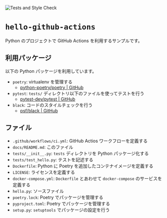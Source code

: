 ![Tests and Style Check](https://github.com/gh640/hello-github-actions/workflows/Tests%20and%20Style%20Check/badge.svg)

# `hello-github-actions`

Python のプロジェクトで GitHub Actions を利用するサンプルです。

## 利用パッケージ

以下の Python パッケージを利用しています。

- `poetry`: virtualenv を管理する
    - [python-poetry/poetry | GitHub](https://github.com/python-poetry/poetry)
- `pytest`: `tests/` ディレクトリ以下のファイルを使ってテストを行う
    - [pytest-dev/pytest | GitHub](https://github.com/pytest-dev/pytest)
- `black`: コードのスタイルチェックを行う
    - [psf/black | GitHub](https://github.com/psf/black)

## ファイル

- `.github/workflows/ci.yml`: GitHub Actios ワークフローを定義する
- `docs/README.md`: このファイル
- `tests/__init__.py`: `tests` ディレクトリを Python パッケージ化する
- `tests/test_hello.py`: テストを記述する
- `Dockerfile`: Python に Poetry を追加したコンテナイメージを定義する
- `LICENSE`: ライセンスを定義する
- `docker-compose.yml`: `Dockerfile` とあわせて `docker-compose` のサービスを定義する
- `hello.py`: ソースファイル
- `poetry.lock`: Poetry でパッケージを管理する
- `pyproject.toml`: Poetry でパッケージを管理する
- `setup.py`: `setuptools` でパッケージの設定を行う
